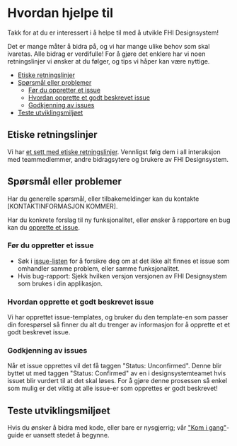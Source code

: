 # Hvordan hjelpe til <!-- omit from toc -->

Takk for at du er interessert i å helpe til med å utvikle FHI Designsystem!

Det er mange måter å bidra på, og vi har mange ulike behov som skal ivaretas. Alle bidrag er verdifulle! For å gjøre det enklere har vi noen retningslinjer vi ønsker at du følger, og tips vi håper kan være nyttige.

- [Etiske retningslinjer](#etiske-retningslinjer)
- [Spørsmål eller problemer](#spørsmål-eller-problemer)
  - [Før du oppretter et issue](#før-du-oppretter-et-issue)
  - [Hvordan opprette et godt beskrevet issue](#hvordan-opprette-et-godt-beskrevet-issue)
  - [Godkjenning av issues](#godkjenning-av-issues)
- [Teste utviklingsmiljøet](#teste-utviklingsmiljøet)

## Etiske retningslinjer

Vi har [et sett med etiske retningslinjer](CODE_OF_CONDUCT.md). Vennligst følg dem i all interaksjon med teammedlemmer, andre bidragsytere og brukere av FHI Designsystem.

## Spørsmål eller problemer

Har du generelle spørsmål, eller tilbakemeldinger kan du kontakte [KONTAKTINFORMASJON KOMMER].

Har du konkrete forslag til ny funksjonalitet, eller ønsker å rapportere en bug kan du [opprette et issue](https://github.com/FHIDev/Fhi.Designsystem/issues).

### Før du oppretter et issue

- Søk i [issue-listen](https://github.com/FHIDev/Fhi.Designsystem/issues) for å forsikre deg om at det ikke alt finnes et issue som omhandler samme problem, eller samme funksjonalitet.
- Hvis bug-rapport: Sjekk hvilken versjon versjonen av FHI Designsystem som brukes i din applikasjon.

### Hvordan opprette et godt beskrevet issue

Vi har opprettet issue-templates, og bruker du den template-en som passer din forespørsel så finner du alt du trenger av informasjon for å opprette et et godt beskrevet issue.

### Godkjenning av issues

Når et issue opprettes vil det få taggen "Status: Unconfirmed". Denne blir byttet ut med taggen "Status: Confirmed" av en i designsystemteamet hvis issuet blir vurdert til at det skal løses. For å gjøre denne prosessen så enkel som mulig er det viktig at alle issue-er som opprettes er godt beskrevet!

## Teste utviklingsmiljøet

Hvis du ønsker å bidra med kode, eller bare er nysgjerrig; vår ["Kom i gang"](./packages/fhi-designsystem/README.md#kom-i-gang)-guide er uansett stedet å begynne.

